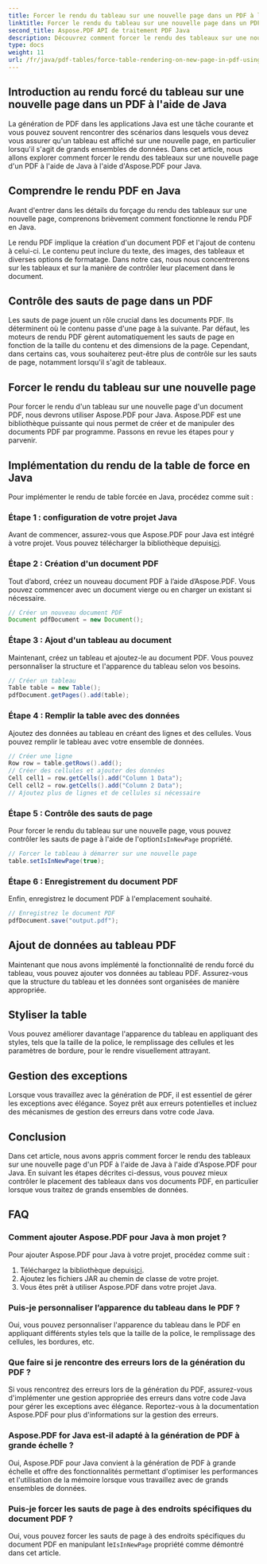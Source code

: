 ```yaml
---
title: Forcer le rendu du tableau sur une nouvelle page dans un PDF à l'aide de Java
linktitle: Forcer le rendu du tableau sur une nouvelle page dans un PDF à l'aide de Java
second_title: Aspose.PDF API de traitement PDF Java
description: Découvrez comment forcer le rendu des tableaux sur une nouvelle page au format PDF à l'aide de Java avec Aspose.PDF. Ce guide étape par étape comprend le code source et des conseils d'experts pour un formatage précis des documents PDF.
type: docs
weight: 11
url: /fr/java/pdf-tables/force-table-rendering-on-new-page-in-pdf-using-java/
---
```


## Introduction au rendu forcé du tableau sur une nouvelle page dans un PDF à l'aide de Java

La génération de PDF dans les applications Java est une tâche courante et vous pouvez souvent rencontrer des scénarios dans lesquels vous devez vous assurer qu'un tableau est affiché sur une nouvelle page, en particulier lorsqu'il s'agit de grands ensembles de données. Dans cet article, nous allons explorer comment forcer le rendu des tableaux sur une nouvelle page d'un PDF à l'aide de Java à l'aide d'Aspose.PDF pour Java.

## Comprendre le rendu PDF en Java

Avant d'entrer dans les détails du forçage du rendu des tableaux sur une nouvelle page, comprenons brièvement comment fonctionne le rendu PDF en Java.

Le rendu PDF implique la création d'un document PDF et l'ajout de contenu à celui-ci. Le contenu peut inclure du texte, des images, des tableaux et diverses options de formatage. Dans notre cas, nous nous concentrerons sur les tableaux et sur la manière de contrôler leur placement dans le document.

## Contrôle des sauts de page dans un PDF

Les sauts de page jouent un rôle crucial dans les documents PDF. Ils déterminent où le contenu passe d'une page à la suivante. Par défaut, les moteurs de rendu PDF gèrent automatiquement les sauts de page en fonction de la taille du contenu et des dimensions de la page. Cependant, dans certains cas, vous souhaiterez peut-être plus de contrôle sur les sauts de page, notamment lorsqu'il s'agit de tableaux.

## Forcer le rendu du tableau sur une nouvelle page

Pour forcer le rendu d'un tableau sur une nouvelle page d'un document PDF, nous devrons utiliser Aspose.PDF pour Java. Aspose.PDF est une bibliothèque puissante qui nous permet de créer et de manipuler des documents PDF par programme. Passons en revue les étapes pour y parvenir.

## Implémentation du rendu de la table de force en Java

Pour implémenter le rendu de table forcée en Java, procédez comme suit :

### Étape 1 : configuration de votre projet Java

 Avant de commencer, assurez-vous que Aspose.PDF pour Java est intégré à votre projet. Vous pouvez télécharger la bibliothèque depuis[ici](https://releases.aspose.com/pdf/java/).

### Étape 2 : Création d'un document PDF

Tout d’abord, créez un nouveau document PDF à l’aide d’Aspose.PDF. Vous pouvez commencer avec un document vierge ou en charger un existant si nécessaire.

```java
// Créer un nouveau document PDF
Document pdfDocument = new Document();
```

### Étape 3 : Ajout d'un tableau au document

Maintenant, créez un tableau et ajoutez-le au document PDF. Vous pouvez personnaliser la structure et l'apparence du tableau selon vos besoins.

```java
// Créer un tableau
Table table = new Table();
pdfDocument.getPages().add(table);
```

### Étape 4 : Remplir la table avec des données

Ajoutez des données au tableau en créant des lignes et des cellules. Vous pouvez remplir le tableau avec votre ensemble de données.

```java
// Créer une ligne
Row row = table.getRows().add();
// Créer des cellules et ajouter des données
Cell cell1 = row.getCells().add("Column 1 Data");
Cell cell2 = row.getCells().add("Column 2 Data");
// Ajoutez plus de lignes et de cellules si nécessaire
```

### Étape 5 : Contrôle des sauts de page

 Pour forcer le rendu du tableau sur une nouvelle page, vous pouvez contrôler les sauts de page à l'aide de l'option`IsInNewPage` propriété.

```java
// Forcer le tableau à démarrer sur une nouvelle page
table.setIsInNewPage(true);
```

### Étape 6 : Enregistrement du document PDF

Enfin, enregistrez le document PDF à l'emplacement souhaité.

```java
// Enregistrez le document PDF
pdfDocument.save("output.pdf");
```

## Ajout de données au tableau PDF

Maintenant que nous avons implémenté la fonctionnalité de rendu forcé du tableau, vous pouvez ajouter vos données au tableau PDF. Assurez-vous que la structure du tableau et les données sont organisées de manière appropriée.

## Styliser la table

Vous pouvez améliorer davantage l'apparence du tableau en appliquant des styles, tels que la taille de la police, le remplissage des cellules et les paramètres de bordure, pour le rendre visuellement attrayant.

## Gestion des exceptions

Lorsque vous travaillez avec la génération de PDF, il est essentiel de gérer les exceptions avec élégance. Soyez prêt aux erreurs potentielles et incluez des mécanismes de gestion des erreurs dans votre code Java.

## Conclusion

Dans cet article, nous avons appris comment forcer le rendu des tableaux sur une nouvelle page d'un PDF à l'aide de Java à l'aide d'Aspose.PDF pour Java. En suivant les étapes décrites ci-dessus, vous pouvez mieux contrôler le placement des tableaux dans vos documents PDF, en particulier lorsque vous traitez de grands ensembles de données.

## FAQ

### Comment ajouter Aspose.PDF pour Java à mon projet ?

Pour ajouter Aspose.PDF pour Java à votre projet, procédez comme suit :
1.  Téléchargez la bibliothèque depuis[ici](https://releases.aspose.com/pdf/java/).
2. Ajoutez les fichiers JAR au chemin de classe de votre projet.
3. Vous êtes prêt à utiliser Aspose.PDF dans votre projet Java.

### Puis-je personnaliser l’apparence du tableau dans le PDF ?

Oui, vous pouvez personnaliser l'apparence du tableau dans le PDF en appliquant différents styles tels que la taille de la police, le remplissage des cellules, les bordures, etc.

### Que faire si je rencontre des erreurs lors de la génération du PDF ?

Si vous rencontrez des erreurs lors de la génération du PDF, assurez-vous d'implémenter une gestion appropriée des erreurs dans votre code Java pour gérer les exceptions avec élégance. Reportez-vous à la documentation Aspose.PDF pour plus d'informations sur la gestion des erreurs.

### Aspose.PDF for Java est-il adapté à la génération de PDF à grande échelle ?

Oui, Aspose.PDF pour Java convient à la génération de PDF à grande échelle et offre des fonctionnalités permettant d'optimiser les performances et l'utilisation de la mémoire lorsque vous travaillez avec de grands ensembles de données.

### Puis-je forcer les sauts de page à des endroits spécifiques du document PDF ?

 Oui, vous pouvez forcer les sauts de page à des endroits spécifiques du document PDF en manipulant le`IsInNewPage` propriété comme démontré dans cet article.